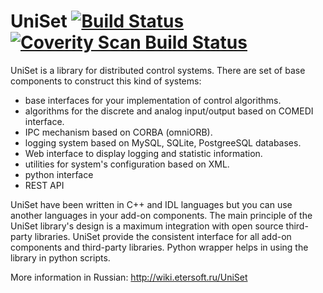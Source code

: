 UniSet [![Build Status](https://travis-ci.org/Etersoft/uniset2.svg?branch=master)](https://travis-ci.org/Etersoft/uniset2) [![Coverity Scan Build Status](https://scan.coverity.com/projects/etersoft-uniset2/badge.svg)](https://scan.coverity.com/projects/etersoft-uniset2)
======

UniSet is a library for distributed control systems.
There are set of base components to construct this kind of systems:
* base interfaces for your implementation of control algorithms.
* algorithms for the discrete and analog input/output based on COMEDI interface.
* IPC mechanism based on CORBA (omniORB).
* logging system based on MySQL, SQLite, PostgreeSQL databases.
* Web interface to display logging and statistic information.
* utilities for system's configuration based on XML.
* python interface
* REST API

UniSet have been written in C++ and IDL languages but you can use another languages in your
add-on components. The main principle of the UniSet library's design is a maximum integration
with open source third-party libraries. UniSet provide the consistent interface for all
add-on components and third-party libraries. Python wrapper helps in using the library
in python scripts.

More information in Russian:
http://wiki.etersoft.ru/UniSet
